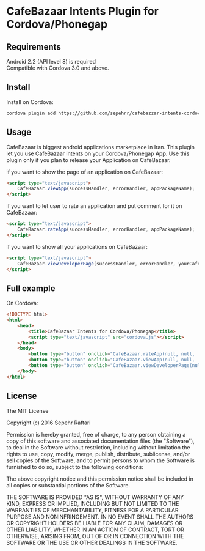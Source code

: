 CafeBazaar Intents Plugin for Cordova/Phonegap
===================================

Requirements
-------------
Android 2.2 (API level 8) is required  
Compatible with Cordova 3.0 and above.

Install
-------------
Install on Cordova:
```html
cordova plugin add https://github.com/sepehrr/cafebazzar-intents-cordova-plugin
```




Usage
-------
CafeBazaar is biggest android applications marketplace in Iran. This plugin let you use CafeBazaar intents on your Cordova/Phonegap App.
Use this plugin only if you plan to release your Application on CafeBazaar.

if you want to show the page of an application on CafeBazaar:
```html
<script type="text/javascript">
    CafeBazaar.viewApp(successHandler, errorHandler, appPackageName);
</script>
```


if you want to let user to rate an application and put comment for it on CafeBazaar:
```html
<script type="text/javascript">
    CafeBazaar.rateApp(successHandler, errorHandler, appPackageName);
</script>
```


if you want to show all your applications on CafeBazaar:
```html
<script type="text/javascript">
    CafeBazaar.viewDeveloperPage(successHandler, errorHandler, yourCafeBazaarDeveloperId);
</script>
```


Full example
----------------
On Cordova:
```html
<!DOCTYPE html>
<html>
    <head>
        <title>CafeBazaar Intents for Cordova/Phonegap</title>
        <script type="text/javascript" src="cordova.js"></script>
    </head>
    <body>
        <button type="button" onclick="CafeBazaar.rateApp(null, null, 'com.google.android.apps.maps');">Rate and comment for Google Maps App</button><br>
        <button type="button" onclick="CafeBazaar.viewApp(null, null, 'com.google.android.apps.maps');">Show Google Maps App page on bBazaar</button><br>
        <button type="button" onclick="CafeBazaar.viewDeveloperPage(null, null, 'sepehrr');">My apps on Bazaar</button><br>
    </body>
</html>
```

License
----------------

The MIT License

Copyright (c) 2016
Sepehr Raftari

Permission is hereby granted, free of charge, to any person obtaining a copy of this software and associated documentation files (the "Software"), to deal in the Software without restriction, including without limitation the rights to use, copy, modify, merge, publish, distribute, sublicense, and/or sell copies of the Software, and to permit persons to whom the Software is furnished to do so, subject to the following conditions:

The above copyright notice and this permission notice shall be included in all copies or substantial portions of the Software.

THE SOFTWARE IS PROVIDED "AS IS", WITHOUT WARRANTY OF ANY KIND, EXPRESS OR IMPLIED, INCLUDING BUT NOT LIMITED TO THE WARRANTIES OF MERCHANTABILITY, FITNESS FOR A PARTICULAR PURPOSE AND NONINFRINGEMENT. IN NO EVENT SHALL THE AUTHORS OR COPYRIGHT HOLDERS BE LIABLE FOR ANY CLAIM, DAMAGES OR OTHER LIABILITY, WHETHER IN AN ACTION OF CONTRACT, TORT OR OTHERWISE, ARISING FROM, OUT OF OR IN CONNECTION WITH THE SOFTWARE OR THE USE OR OTHER DEALINGS IN THE SOFTWARE.
